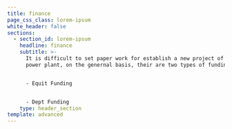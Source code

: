 ```yaml
---
title: finance
page_css_class: lorem-ipsum
white_header: false
sections:
  - section_id: lorem-ipsum
    headline: finance
    subtitle: >-
      It is difficult to set paper work for establish a new project of solar
      power plant, on the genernal basis, their are two types of funding.


      - Equit Funding


      - Dept Funding
    type: header_section
template: advanced
---
```

